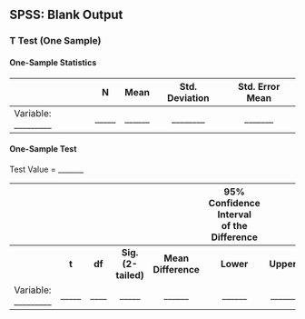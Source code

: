 ## SPSS: Blank Output

### T Test (One Sample)

#### One-Sample Statistics

||N|Mean|Std. Deviation|Std. Error Mean|
| :- | :-: | :-: | :-: | :-: |
|Variable: \_\_\_\_\_\_\_\_\_|\_\_\_\_\_|\_\_\_\_\_\_|\_\_\_\_\_\_\_\_|\_\_\_\_\_\_\_|

#### One-Sample Test

Test Value = \_\_\_\_\_\_\_

| |||||95% Confidence Interval <br>of the Difference||
| :- | :-: | :-: | :-: | :-: | :-: | :-: |
| |**t**|**df**|**Sig. (2-tailed)**|**Mean Difference**|**Lower**|**Upper**|
|Variable: \_\_\_\_\_\_\_\_\_|\_\_\_\_\_|\_\_\_\_|\_\_\_\_\_|\_\_\_\_\_\_|\_\_\_\_\_\_|\_\_\_\_\_\_|
